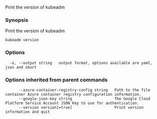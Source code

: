 
Print the version of kubeadm

### Synopsis


Print the version of kubeadm

```
kubeadm version
```

### Options

```
  -o, --output string   output format, options available are yaml, json and short
```

### Options inherited from parent commands

```
      --azure-container-registry-config string   Path to the file container Azure container registry configuration information.
      --google-json-key string                   The Google Cloud Platform Service Account JSON Key to use for authentication.
      --version version[=true]                   Print version information and quit
```

